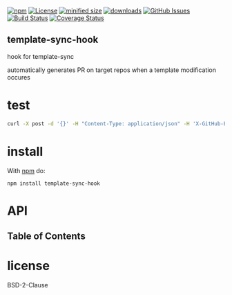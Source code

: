 [![npm](https://img.shields.io/npm/v/template-sync-hook.svg)](https://www.npmjs.com/package/template-sync-hook)
[![License](https://img.shields.io/badge/License-BSD%203--Clause-blue.svg)](https://opensource.org/licenses/BSD-3-Clause)
[![minified size](https://badgen.net/bundlephobia/min/template-sync-hook)](https://bundlephobia.com/result?p=template-sync-hook)
[![downloads](http://img.shields.io/npm/dm/template-sync-hook.svg?style=flat-square)](https://npmjs.org/package/template-sync-hook)
[![GitHub Issues](https://img.shields.io/github/issues/template-tools/template-sync-hook.svg?style=flat-square)](https://github.com/template-tools/template-sync-hook/issues)
[![Build Status](https://img.shields.io/endpoint.svg?url=https%3A%2F%2Factions-badge.atrox.dev%2Ftemplate-tools%2Ftemplate-sync-hook%2Fbadge\&style=flat)](https://actions-badge.atrox.dev/template-tools/template-sync-hook/goto)
[![Coverage Status](https://coveralls.io/repos/template-tools/template-sync-hook/badge.svg)](https://coveralls.io/github/template-tools/template-sync-hook)

## template-sync-hook

hook for template-sync

automatically generates PR on target repos when a template modification occures

# test

```sh
curl -X post -d '{}' -H "Content-Type: application/json" -H 'X-GitHub-Event: ping' https://localhost/template-sync-hook/webhook
```

# install

With [npm](http://npmjs.org) do:

```shell
npm install template-sync-hook
```

# API

<!-- Generated by documentation.js. Update this documentation by updating the source code. -->

## Table of Contents

# license

BSD-2-Clause

